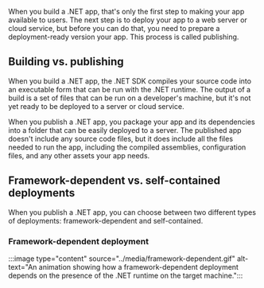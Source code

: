 When you build a .NET app, that's only the first step to making your app available to users. The next step is to deploy your app to a web server or cloud service, but before you can do that, you need to prepare a deployment-ready version your app. This process is called publishing.

## Building vs. publishing

When you build a .NET app, the .NET SDK compiles your source code into an executable form that can be run with the .NET runtime. The output of a build is a set of files that can be run on a developer's machine, but it's not yet ready to be deployed to a server or cloud service.

When you publish a .NET app, you package your app and its dependencies into a folder that can be easily deployed to a server. The published app doesn't include any source code files, but it does include all the files needed to run the app, including the compiled assemblies, configuration files, and any other assets your app needs.

## Framework-dependent vs. self-contained deployments

When you publish a .NET app, you can choose between two different types of deployments: framework-dependent and self-contained.

### Framework-dependent deployment

:::image type="content" source="../media/framework-dependent.gif" alt-text="An animation showing how a framework-dependent deployment depends on the presence of the .NET runtime on the target machine.":::